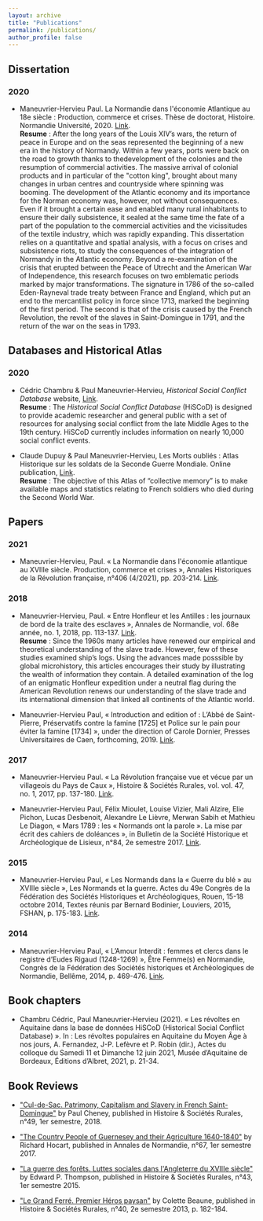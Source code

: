 ```yaml
---
layout: archive
title: "Publications"
permalink: /publications/
author_profile: false
---
```

## Dissertation
### 2020

- Maneuvrier-Hervieu Paul. La Normandie dans l'économie Atlantique au 18e siècle : Production, commerce et crises. Thèse de doctorat, Histoire. Normandie Université, 2020. [Link](https://tel.archives-ouvertes.fr/tel-03195999).
<br>**Resume** : After the long years of the Louis XIV’s wars, the return of peace in Europe and on the seas represented the beginning of a new era in the history of Normandy. Within a few years, ports were back on the road to growth thanks to thedevelopment of the colonies and the resumption of commercial activities. The massive arrival of colonial products and in particular of the "cotton king", brought about many changes in urban centres and countryside where spinning was booming. The development of the Atlantic economy and its importance for the Norman economy was, however, not without consequences. Even if it brought a certain ease and enabled many rural inhabitants to ensure their daily subsistence, it sealed at the same time the fate of a part of the population to the commercial activities and the vicissitudes of the textile industry, which was rapidly expanding. This dissertation relies on a quantitative and spatial analysis, with a focus on crises and subsistence riots, to study the consequences of the integration of Normandy in the Atlantic economy. Beyond a re-examination of the crisis that erupted between the Peace of Utrecht and the American War of Independence, this research focuses on two emblematic periods marked by major transformations. The signature in 1786 of the so-called Eden-Rayneval trade treaty between France and England, which put an end to the mercantilist policy in force since 1713, marked the beginning of the first period. The second is that of the crisis caused by the French Revolution, the revolt of the slaves in Saint-Domingue in 1791, and the return of the war on the seas in 1793. 

## Databases and Historical Atlas
### 2020

- Cédric Chambru & Paul Maneuvrier-Hervieu, _Historical Social Conflict Database_ website, [Link](https://www.unicaen.fr/hiscod/).
<br>**Resume** : The _Historical Social Conflict Database_ (HiSCoD) is designed to provide academic researcher and general public with a set of resources for analysing social conflict from the late Middle Ages to the 19th century. HiSCoD currently includes information on nearly 10,000 social conflict events.

- Claude Dupuy & Paul Maneuvrier-Hervieu, Les Morts oubliés : Atlas Historique sur les soldats de la Seconde Guerre Mondiale. Online publication, [Link](https://mortsoublies.fr/).
<br>**Resume** : The objective of this Atlas of “collective memory” is to make available maps and statistics relating to French soldiers who died during the Second World War.

## Papers
### 2021
- Maneuvrier-Hervieu, Paul. « La Normandie dans l'économie atlantique au XVIIIe siècle. Production, commerce et crises », Annales Historiques de la Révolution française, n°406 (4/2021), pp. 203-214. [Link](https://www.revues.armand-colin.com/histoire/annales-historiques-revolution-francaise/annales-historiques-revolution-francaise-no406-42021/normandie-leconomie-atlantique-au-xviiie-siecle).

### 2018

- Maneuvrier-Hervieu, Paul. « Entre Honfleur et les Antilles : les journaux de bord de la traite des esclaves », Annales de Normandie, vol. 68e année, no. 1, 2018, pp. 113-137. [Link](https://www.cairn.info/revue-annales-de-normandie-2018-1-page-113.htm).
<br>**Resume** : Since the 1960s many articles have renewed our empirical and theoretical understanding of the slave trade. However, few of these studies examined ship’s logs. Using the advances made posssible by global microhistory, this articles encourages their study by illustrating the wealth of information they contain. A detailed examination of the log of an enigmatic Honfleur expedition under a neutral flag during the American Revolution renews our understanding of the slave trade and its international dimension that linked all continents of the Atlantic world.

- Maneuvrier-Hervieu Paul, « Introduction and edition of : L’Abbé de Saint-Pierre, Préservatifs contre la famine [1725] et Police sur le pain pour éviter la famine [1734] », under the direction of Carole Dornier, Presses Universitaires de Caen, forthcoming, 2019. [Link](https://www.unicaen.fr/puc/sources/castel/doc/Economie/famine_intro.xml).

### 2017

- Maneuvrier-Hervieu Paul. « La Révolution française vue et vécue par un villageois du Pays de Caux », Histoire & Sociétés Rurales, vol. vol. 47, no. 1, 2017, pp. 137-180. [Link](https://www.cairn.info/revue-histoire-et-societes-rurales-2017-1-page-137.htm).

- Maneuvrier-Hervieu Paul, Félix Mioulet, Louise Vizier, Mali Alzire, Elie Pichon, Lucas Desbenoit, Alexandre Le Lièvre, Merwan Sabih et Mathieu Le Diagon, « Mars 1789 : les « Normands ont la parole ». La mise par écrit des cahiers de doléances », in Bulletin de la Société Historique et Archéologique de Lisieux, n°84, 2e semestre 2017. [Link](http://www.societehistoriquedelisieux.fr/?p=7339).

### 2015

- Maneuvrier-Hervieu Paul, « Les Normands dans la « Guerre du blé » au XVIIIe siècle », Les Normands et la guerre. Actes du 49e Congrès de la Fédération des Sociétés Historiques et Archéologiques, Rouen, 15-18 octobre 2014, Textes réunis par Bernard Bodinier, Louviers, 2015, FSHAN, p. 175-183. [Link](https://www.dropbox.com/s/6c0et5mx9jujlco/maneuvrier-hervieu_normands_guerre_du_ble_2015.pdf?dl=0).

### 2014

- Maneuvrier-Hervieu Paul, « L’Amour Interdit : femmes et clercs dans le registre d’Eudes Rigaud (1248-1269) », Être Femme(s) en Normandie, Congrès de la Fédération des Sociétés historiques et Archéologiques de Normandie, Bellême, 2014, p. 469-476. [Link](https://www.dropbox.com/s/q2nebk61151cdql/maneuvrier-hervieu_amour_interdit_femmes_pretres_2014.pdf?dl=0).

## Book chapters

- Chambru Cédric, Paul Maneuvrier-Hervieu (2021). « Les révoltes en Aquitaine dans la base de données HiSCoD (Historical Social Conflict Database) ». In : Les révoltes populaires en Aquitaine du Moyen Âge à nos jours, A. Fernandez, J-P. Lefèvre et P. Robin (dir.), Actes du colloque du Samedi 11 et Dimanche 12 juin 2021, Musée d’Aquitaine de Bordeaux, Éditions d’Albret, 2021, p. 21-34. 


## Book Reviews 

- ["Cul-de-Sac. Patrimony, Capitalism and Slavery in French Saint-Domingue"](https://www.cairn.info/revue-histoire-et-societes-rurales-2018-1-page-199.htm) by Paul Cheney, published in Histoire & Sociétés Rurales, n°49, 1er semestre, 2018. 

- ["The Country People of Guernesey and their Agriculture 1640-1840"](https://www.cairn.info/revue-annales-de-normandie-2017-1-page-149.htm) by Richard Hocart, published in Annales de Normandie, n°67, 1er semestre 2017.

- ["La guerre des forêts. Luttes sociales dans l'Angleterre du XVIIIe siècle"](https://www.cairn.info/revue-histoire-et-societes-rurales-2015-1-page-149.htm) by Edward P. Thompson, published in Histoire & Sociétés Rurales, n°43, 1er semestre 2015.

- ["Le Grand Ferré. Premier Héros paysan"](https://www.cairn.info/revue-histoire-et-societes-rurales-2013-2-page-155.htm?try_download=1) by Colette Beaune, published in Histoire & Sociétés Rurales, n°40, 2e semestre 2013, p. 182-184.

